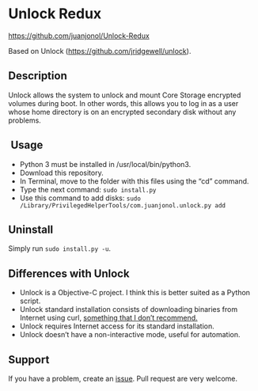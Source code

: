 # Unlock Redux

https://github.com/juanjonol/Unlock-Redux

Based on Unlock (https://github.com/jridgewell/unlock).

## Description

Unlock allows the system to unlock and mount Core Storage encrypted volumes during boot. In other words, this allows you to log in as a user whose home directory is on an encrypted secondary disk without any problems.

##  Usage

- Python 3 must be installed in /usr/local/bin/python3.
- Download this repository.
- In Terminal, move to the folder with this files using the “cd” command.
- Type the next command:
	`sudo install.py`
- Use this command to add disks:
	`sudo /Library/PrivilegedHelperTools/com.juanjonol.unlock.py add`

## Uninstall

Simply run `sudo install.py -u`.

## Differences with Unlock

- Unlock is a Objective-C project. I think this is better suited as a Python script.
- Unlock standard installation consists of downloading binaries from Internet using curl, [something that I don’t recommend.][1]
- Unlock requires Internet access for its standard installation.
- Unlock doesn’t have a non-interactive mode, useful for automation.

## Support

If you have a problem, create an [issue][2]. Pull request are very welcome.

[1]:	http://curlpipesh.tumblr.com
[2]:	https://github.com/juanjonol/Unlock-Redux/issues
